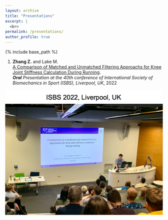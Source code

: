 ```yaml
---
layout: archive
title: "Presentations"
excerpt: |
  <br>
permalink: /presentations/
author_profile: true
---
```


{% include base_path %}

<!--- below will turn page into collection, pulling from _presentations folder --->

<!---
{% for post in site.presentations reversed %}
  {% include archive-single.html %}
{% endfor %}
--->

1. **Zhang Z.** and Lake M. <br>
[A Comparison of Matched and Unmatched Filtering Approachs for Knee Joint Stiffness Calculation During Running](https://commons.nmu.edu/isbs/vol40/iss1/195). <br> ***Oral** Presentation at the 40th conference of International Society of Biomechanics in Sport (ISBS), Liverpool, UK*, 2022

![talksheader](/images/ISBS2022.png)
